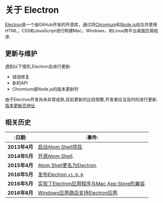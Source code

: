 # 关于 Electron
[Electron](https://electron.atom.io)是一个由GitHub开发的开源库，通过将[Chromium](https://www.chromium.org/Home)和[Node.js](https://nodejs.org)组合并使用HTML，CSS和JavaScript进行构建Mac，Windows，和Linux跨平台桌面应用程序.

## 更新与维护
遇到以下情形,Electron会进行更新:
* 错误修复
* 新的API
* Chromium或Node.js的版本更新时

由于Electron开发尚未非常成熟,目前更新的比较频繁,开发者应当及时的进行更新.[版本更新页地址](https://github.com/electron/electron/releases)             

## 相关历史

| :日期: | :事件: |
| --- | --- |
| **2013年4月**| [启动Atom Shell项目](https://github.com/electron/electron/commit/6ef8875b1e93787fa9759f602e7880f28e8e6b45).|
| **2014年5月** | [开源Atom Shell](http://blog.atom.io/2014/05/06/atom-is-now-open-source.html). |
| **2015年4月** | [Atom Shell更名为Electron](https://github.com/electron/electron/pull/1389). |
| **2016年5月** | [发布Electron `v1.0.0`](https://electron.atom.io/blog/2016/05/11/electron-1-0).|
| **2016年5月** | [实现了Electron应用程序与Mac App Store的兼容](https://electron.atom.io/docs/tutorial/mac-app-store-submission-guide).|
| **2016年8月** | [Windows应用商店支持Electron应用](https://electron.atom.io/docs/tutorial/windows-store-guide).|
